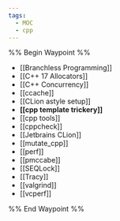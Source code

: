 ```yaml
---
tags:
  - MOC
  - cpp
---
```


%% Begin Waypoint %%
- [[Branchless Programming]]
- [[C++ 17 Allocators]]
- [[C++ Concurrency]]
- [[ccache]]
- [[CLion astyle setup]]
- **[[cpp template trickery]]**
- [[cpp tools]]
- [[cppcheck]]
- [[Jetbrains CLion]]
- [[mutate_cpp]]
- [[perf]]
- [[pmccabe]]
- [[SEQLock]]
- [[Tracy]]
- [[valgrind]]
- [[vcperf]]

%% End Waypoint %%
